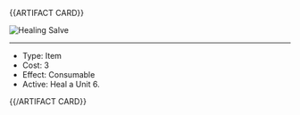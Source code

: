 <!-- ======================================

How to Contribute: https://ggs.wiki/r/howto

Artifact-specific info: https://github.com/GGS-ORG/artifact/blob/master/README.md

====================================== -->


{{ARTIFACT CARD}}

<!-- Card image goes here. -->

![Healing Salve](https://i.imgur.com/Rns1ilj.jpg)

---

<!-- Card description goes here. -->

* Type: Item
* Cost: 3                    <!-- For items -->
* Effect: Consumable         <!-- For items -->
* Active: Heal a Unit 6. <!-- For items -->

{{/ARTIFACT CARD}}
